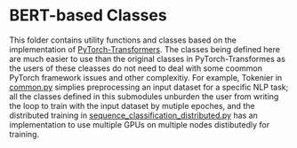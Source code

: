 # BERT-based Classes

This folder contains utility functions and classes based on the implementation of [PyTorch-Transformers](https://github.com/huggingface/pytorch-transformers). The classes being defined here are much easier to use than the original classes in PyTorch-Transformes as the users of these cleasses do not need to deal with some coommon PyTorch framework issues and other complexitiy. For example, Tokenier in [common.py](common.py) simplies preprocessing an input dataset for a specific NLP task; all the classes defined in this submodules unburden the user from writing the loop to train with the input dataset by mutiple epoches, and the distributed training in  [sequence_classification_distributed.py](sequence_classification_distributed.py) has an implementation to use multiple GPUs on multiple nodes distibutedly for training.  

